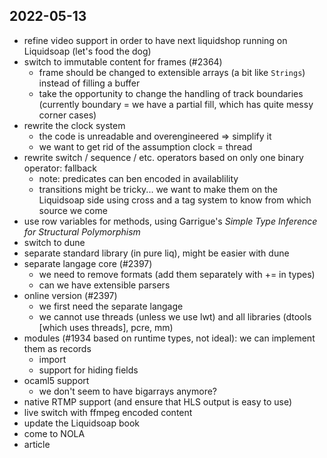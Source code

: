 2022-05-13
----------

- refine video support in order to have next liquidshop running on Liquidsoap
  (let's food the dog)
- switch to immutable content for frames (#2364)
  - frame should be changed to extensible arrays (a bit like `Strings`) instead
    of filling a buffer
  - take the opportunity to change the handling of track boundaries (currently
    boundary = we have a partial fill, which has quite messy corner cases)
- rewrite the clock system
  - the code is unreadable and overengineered ⇒ simplify it
  - we want to get rid of the assumption clock = thread
- rewrite switch / sequence / etc. operators based on only one binary operator:
  fallback
  - note: predicates can ben encoded in availablility
  - transitions might be tricky... we want to make them on the Liquidsoap side
    using cross and a tag system to know from which source we come
- use row variables for methods, using Garrigue's _Simple Type Inference for
  Structural Polymorphism_
- switch to dune
- separate standard library (in pure liq), might be easier with dune
- separate langage core (#2397)
  - we need to remove formats (add them separately with += in types)
  - can we have extensible parsers
- online version (#2397)
  - we first need the separate langage
  - we cannot use threads (unless we use lwt) and all libraries (dtools [which
    uses threads], pcre, mm)
- modules (#1934 based on runtime types, not ideal): we can implement them as
  records
  - import
  - support for hiding fields
- ocaml5 support
  - we don't seem to have bigarrays anymore?
- native RTMP support (and ensure that HLS output is easy to use)
- live switch with ffmpeg encoded content
- update the Liquidsoap book
- come to NOLA
- article
